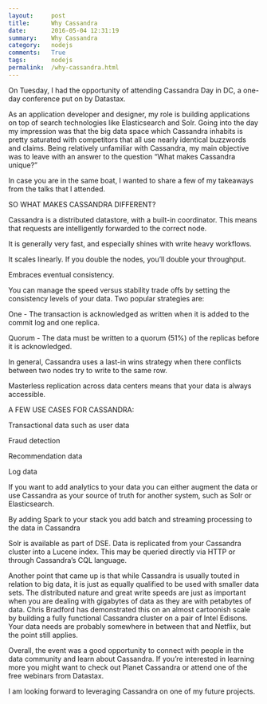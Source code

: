```yaml
---
layout:     post
title:      Why Cassandra
date:       2016-05-04 12:31:19
summary:    Why Cassandra
category:   nodejs
comments:   True
tags:       nodejs
permalink:  /why-cassandra.html
---
```


On Tuesday, I had the opportunity of attending Cassandra Day in DC, a one-day conference put on by Datastax.

As an application developer and designer, my role is building applications on top of search technologies like Elasticsearch and Solr. Going into the day my impression was that the big data space which Cassandra inhabits is pretty saturated with competitors that all use nearly identical buzzwords and claims. Being relatively unfamiliar with Cassandra, my main objective was to leave with an answer to the question “What makes Cassandra unique?”

In case you are in the same boat, I wanted to share a few of my takeaways from the talks that I attended.

SO WHAT MAKES CASSANDRA DIFFERENT?

Cassandra is a distributed datastore, with a built-in coordinator. This means that requests are intelligently forwarded to the correct node.

It is generally very fast, and especially shines with write heavy workflows.

It scales linearly. If you double the nodes, you’ll double your throughput.

Embraces eventual consistency.

You can manage the speed versus stability trade offs by setting the consistency levels of your data. Two popular strategies are:

One - The transaction is acknowledged as written when it is added to the commit log and one replica.

Quorum - The data must be written to a quorum (51%) of the replicas before it is acknowledged.

In general, Cassandra uses a last-in wins strategy when there conflicts between two nodes try to write to the same row.

Masterless replication across data centers means that your data is always accessible.

A FEW USE CASES FOR CASSANDRA:

Transactional data such as user data

Fraud detection

Recommendation data

Log data

If you want to add analytics to your data you can either augment the data or use Cassandra as your source of truth for another system, such as Solr or Elasticsearch.

By adding Spark to your stack you add batch and streaming processing to the data in Cassandra

Solr is available as part of DSE. Data is replicated from your Cassandra cluster into a Lucene index. This may be queried directly via HTTP or through Cassandra’s CQL language.

Another point that came up is that while Cassandra is usually touted in relation to big data, it is just as equally qualified to be used with smaller data sets. The distributed nature and great write speeds are just as important when you are dealing with gigabytes of data as they are with petabytes of data. Chris Bradford has demonstrated this on an almost cartoonish scale by building a fully functional Cassandra cluster on a pair of Intel Edisons. Your data needs are probably somewhere in between that and Netflix, but the point still applies.

Overall, the event was a good opportunity to connect with people in the data community and learn about Cassandra. If you’re interested in learning more you might want to check out Planet Cassandra or attend one of the free webinars from Datastax.

I am looking forward to leveraging Cassandra on one of my future projects.

